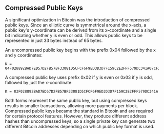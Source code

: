 ## Compressed Public Keys

A significant optimization in Bitcoin was the introduction of compressed public keys. Since an elliptic curve is symmetrical around the x-axis, a public key's y-coordinate can be derived from its x-coordinate and a single bit indicating whether y is even or odd. This allows public keys to be represented in just 33 bytes instead of 65 bytes.

An uncompressed public key begins with the prefix 0x04 followed by the x and y coordinates:
```
K = 04F028892BAD7ED57D2FB57BF33081D5CFCF6F9ED3D3D7F159C2E2FFF579DC341A07CF33DA18BD734C600B96A72BBC4749D5141C90EC8AC328AE52DDFE2E505BDB
```

A compressed public key uses prefix 0x02 if y is even or 0x03 if y is odd, followed by just the x-coordinate:
```
K = 03F028892BAD7ED57D2FB57BF33081D5CFCF6F9ED3D3D7F159C2E2FFF579DC341A
```

Both forms represent the same public key, but using compressed keys results in smaller transactions, allowing more payments per block. Compressed public keys became the standard in Bitcoin and are required for certain protocol features. However, they produce different address hashes than uncompressed keys, so a single private key can generate two different Bitcoin addresses depending on which public key format is used.